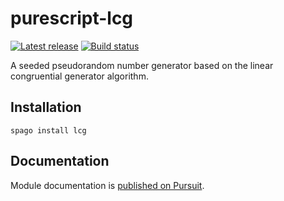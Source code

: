 # purescript-lcg

[![Latest release](http://img.shields.io/github/release/purescript/purescript-lcg.svg)](https://github.com/purescript/purescript-lcg/releases)
[![Build status](https://github.com/purescript/purescript-lcg/workflows/CI/badge.svg?branch=master)](https://github.com/purescript/purescript-lcg/actions?query=workflow%3ACI+branch%3Amaster)

A seeded pseudorandom number generator based on the linear congruential generator algorithm.

## Installation

```
spago install lcg
```

## Documentation

Module documentation is [published on Pursuit](http://pursuit.purescript.org/packages/purescript-lcg).
